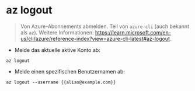 # az logout

> Von Azure-Abonnements abmelden.
> Teil von `azure-cli` (auch bekannt als `az`).
> Weitere Informationen: <https://learn.microsoft.com/en-us/cli/azure/reference-index?view=azure-cli-latest#az-logout>.

- Melde das aktuelle aktive Konto ab:

`az logout`

- Melde einen spezifischen Benutzernamen ab:

`az logout --username {{alias@example.com}}`
